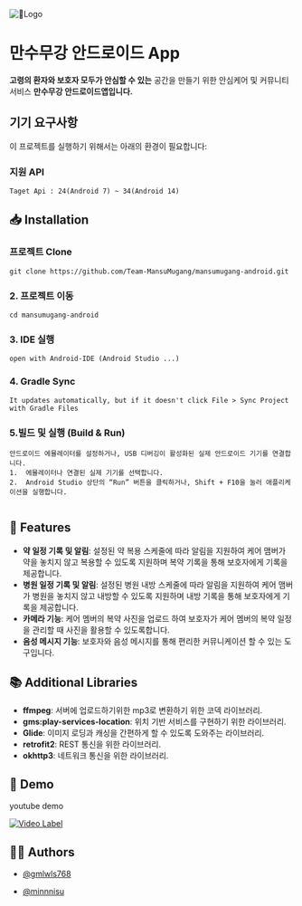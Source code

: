 ![Logo](https://github.com/user-attachments/assets/c6071a1f-6765-49b6-b293-3980e298e25b)

# 만수무강 안드로이드 App
**고령의 환자와 보호자 모두가 안심할 수 있는** 공간을 만들기 위한 안심케어 및 커뮤니티 서비스 **만수무강 안드로이드앱입니다.**

## 기기 요구사항
이 프로젝트를 실행하기 위해서는 아래의 환경이 필요합니다:

### 지원 API
```
Taget Api : 24(Android 7) ~ 34(Android 14)
```

## 📥 Installation

### 프로젝트 Clone
```
git clone https://github.com/Team-MansuMugang/mansumugang-android.git
```

### 2. 프로젝트 이동
```
cd mansumugang-android
```

### 3. IDE 실행
```
open with Android-IDE (Android Studio ...)
```

### 4. Gradle Sync
```
It updates automatically, but if it doesn't click File > Sync Project with Gradle Files
```

### 5.빌드 및 실행 (Build & Run)
```
안드로이드 에뮬레이터를 설정하거나, USB 디버깅이 활성화된 실제 안드로이드 기기를 연결합니다.
1.	에뮬레이터나 연결된 실제 기기를 선택합니다.
2.	Android Studio 상단의 “Run” 버튼을 클릭하거나, Shift + F10을 눌러 애플리케이션을 실행합니다.


```
## 🌟 Features

- **약 일정 기록 및 알림**: 설정된 약 복용 스케줄에 따라 알림을 지원하여 케어 맴버가 약을 놓치지 않고 복용할 수 있도록 지원하며 복약 기록을 통해 보호자에게 기록을 제공합니다.
- **병원 일정 기록 및 알림**: 설정된 병원 내방 스케줄에 따라 알림을 지원하여 케어 맴버가 병원을 놓치지 않고 내방할 수 있도록 지원하며 내방 기록을 통해 보호자에게 기록을 제공합니다.
- **카메라 기능**: 케어 멤버의 복약 사진을 업로드 하여 보호자가 케어 멤버의 복약 일정을 관리할 때 사진을 활용할 수 있도록합니다.
- **음성 메시지 기능**: 보호자와 음성 메시지를 통해 편리한 커뮤니케이션 할 수 있는 도구입니다.

## 📚 Additional Libraries

- **ffmpeg**: 서버에 업로드하기위한 mp3로 변환하기 위한 코덱 라이브러리.
- **gms:play-services-location**: 위치 기반 서비스를 구현하기 위한 라이브러리.
- **Glide**: 이미지 로딩과 캐싱을 간편하게 할 수 있도록 도와주는 라이브러리.
- **retrofit2**: REST 통신을 위한 라이브러리.
- **okhttp3**: 네트워크 통신을 위한 라이브러리.

## 🎥 Demo

youtube demo

[![Video Label](http://img.youtube.com/vi/6WP0Y-pIVe8/0.jpg)](https://youtu.be/6WP0Y-pIVe8?si=HEJ8IRgIGGOGIK5Q)

## 🧑‍💻 Authors

- [@gmlwls768](https://github.com/gmlwls768)

- [@minnnisu](https://github.com/minnnisu)
